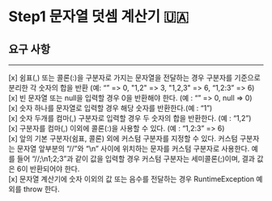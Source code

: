 Step1 문자열 덧셈 계산기 🇺🇦
========================
요구 사항
----------
<hr>
[x] 쉼표(,) 또는 콜론(:)을 구분자로 가지는 문자열을 전달하는 경우 구분자를 기준으로 분리한 각 숫자의 합을 반환 (예: “” => 0, "1,2" => 3, "1,2,3" => 6, “1,2:3” => 6)<br>  
[x] 빈 문자열 또는 null을 입력할 경우 0을 반환해야 한다. (예 : “” => 0, null => 0)<br>
[x] 숫자 하나를 문자열로 입력할 경우 해당 숫자를 반환한다.(예 : “1”)<br>  
[x] 숫자 두개를 컴마(,) 구분자로 입력할 경우 두 숫자의 합을 반환한다. (예 : “1,2”)<br>
[x] 구분자를 컴마(,) 이외에 콜론(:)을 사용할 수 있다. (예 : “1,2:3” => 6)<br>
[x] 앞의 기본 구분자(쉼표, 콜론) 외에 커스텀 구분자를 지정할 수 있다. 커스텀 구분자는 문자열 앞부분의 “//”와 “\n” 사이에 위치하는 문자를 커스텀 구분자로 사용한다. 예를 들어 “//;\n1;2;3”과 같이 값을 입력할 경우 커스텀 구분자는 세미콜론(;)이며, 결과 값은 6이 반환되어야 한다.<br>
[x] 문자열 계산기에 숫자 이외의 값 또는 음수를 전달하는 경우 RuntimeException 예외를 throw 한다.<br>

